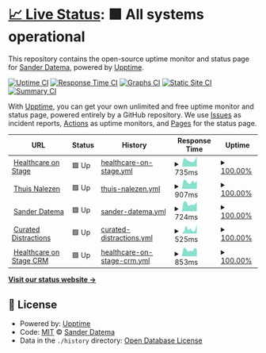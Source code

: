 # [📈 Live Status](https://sanderdatema.github.io/upptime): <!--live status--> **🟩 All systems operational**

This repository contains the open-source uptime monitor and status page for [Sander Datema](https://healthcareonstage.com), powered by [Upptime](https://github.com/upptime/upptime).

[![Uptime CI](https://github.com/koj-co/upptime/workflows/Uptime%20CI/badge.svg)](https://github.com/koj-co/upptime/actions?query=workflow%3A%22Uptime+CI%22)
[![Response Time CI](https://github.com/koj-co/upptime/workflows/Response%20Time%20CI/badge.svg)](https://github.com/koj-co/upptime/actions?query=workflow%3A%22Response+Time+CI%22)
[![Graphs CI](https://github.com/koj-co/upptime/workflows/Graphs%20CI/badge.svg)](https://github.com/koj-co/upptime/actions?query=workflow%3A%22Graphs+CI%22)
[![Static Site CI](https://github.com/koj-co/upptime/workflows/Static%20Site%20CI/badge.svg)](https://github.com/koj-co/upptime/actions?query=workflow%3A%22Static+Site+CI%22)
[![Summary CI](https://github.com/koj-co/upptime/workflows/Summary%20CI/badge.svg)](https://github.com/koj-co/upptime/actions?query=workflow%3A%22Summary+CI%22)

With [Upptime](https://upptime.js.org), you can get your own unlimited and free uptime monitor and status page, powered entirely by a GitHub repository. We use [Issues](https://github.com/sanderdatema/upptime/issues) as incident reports, [Actions](https://github.com/sanderdatema/upptime/actions) as uptime monitors, and [Pages](https://sanderdatema.github.io/upptime) for the status page.

<!--start: status pages-->
<!-- This summary is generated by Upptime (https://github.com/upptime/upptime) -->
<!-- Do not edit this manually, your changes will be overwritten -->
<!-- prettier-ignore -->
| URL | Status | History | Response Time | Uptime |
| --- | ------ | ------- | ------------- | ------ |
| <img alt="" src="https://favicons.githubusercontent.com/healthcareonstage.com" height="13"> [Healthcare on Stage](https://healthcareonstage.com) | 🟩 Up | [healthcare-on-stage.yml](https://github.com/sanderdatema/upptime/commits/HEAD/history/healthcare-on-stage.yml) | <details><summary><img alt="Response time graph" src="./graphs/healthcare-on-stage/response-time-week.png" height="20"> 735ms</summary><br><a href="https://sanderdatema.github.io/upptime/history/healthcare-on-stage"><img alt="Response time 862" src="https://img.shields.io/endpoint?url=https%3A%2F%2Fraw.githubusercontent.com%2Fsanderdatema%2Fupptime%2FHEAD%2Fapi%2Fhealthcare-on-stage%2Fresponse-time.json"></a><br><a href="https://sanderdatema.github.io/upptime/history/healthcare-on-stage"><img alt="24-hour response time 584" src="https://img.shields.io/endpoint?url=https%3A%2F%2Fraw.githubusercontent.com%2Fsanderdatema%2Fupptime%2FHEAD%2Fapi%2Fhealthcare-on-stage%2Fresponse-time-day.json"></a><br><a href="https://sanderdatema.github.io/upptime/history/healthcare-on-stage"><img alt="7-day response time 735" src="https://img.shields.io/endpoint?url=https%3A%2F%2Fraw.githubusercontent.com%2Fsanderdatema%2Fupptime%2FHEAD%2Fapi%2Fhealthcare-on-stage%2Fresponse-time-week.json"></a><br><a href="https://sanderdatema.github.io/upptime/history/healthcare-on-stage"><img alt="30-day response time 833" src="https://img.shields.io/endpoint?url=https%3A%2F%2Fraw.githubusercontent.com%2Fsanderdatema%2Fupptime%2FHEAD%2Fapi%2Fhealthcare-on-stage%2Fresponse-time-month.json"></a><br><a href="https://sanderdatema.github.io/upptime/history/healthcare-on-stage"><img alt="1-year response time 862" src="https://img.shields.io/endpoint?url=https%3A%2F%2Fraw.githubusercontent.com%2Fsanderdatema%2Fupptime%2FHEAD%2Fapi%2Fhealthcare-on-stage%2Fresponse-time-year.json"></a></details> | <details><summary><a href="https://sanderdatema.github.io/upptime/history/healthcare-on-stage">100.00%</a></summary><a href="https://sanderdatema.github.io/upptime/history/healthcare-on-stage"><img alt="All-time uptime 92.69%" src="https://img.shields.io/endpoint?url=https%3A%2F%2Fraw.githubusercontent.com%2Fsanderdatema%2Fupptime%2FHEAD%2Fapi%2Fhealthcare-on-stage%2Fuptime.json"></a><br><a href="https://sanderdatema.github.io/upptime/history/healthcare-on-stage"><img alt="24-hour uptime 100.00%" src="https://img.shields.io/endpoint?url=https%3A%2F%2Fraw.githubusercontent.com%2Fsanderdatema%2Fupptime%2FHEAD%2Fapi%2Fhealthcare-on-stage%2Fuptime-day.json"></a><br><a href="https://sanderdatema.github.io/upptime/history/healthcare-on-stage"><img alt="7-day uptime 100.00%" src="https://img.shields.io/endpoint?url=https%3A%2F%2Fraw.githubusercontent.com%2Fsanderdatema%2Fupptime%2FHEAD%2Fapi%2Fhealthcare-on-stage%2Fuptime-week.json"></a><br><a href="https://sanderdatema.github.io/upptime/history/healthcare-on-stage"><img alt="30-day uptime 62.04%" src="https://img.shields.io/endpoint?url=https%3A%2F%2Fraw.githubusercontent.com%2Fsanderdatema%2Fupptime%2FHEAD%2Fapi%2Fhealthcare-on-stage%2Fuptime-month.json"></a><br><a href="https://sanderdatema.github.io/upptime/history/healthcare-on-stage"><img alt="1-year uptime 92.69%" src="https://img.shields.io/endpoint?url=https%3A%2F%2Fraw.githubusercontent.com%2Fsanderdatema%2Fupptime%2FHEAD%2Fapi%2Fhealthcare-on-stage%2Fuptime-year.json"></a></details>
| <img alt="" src="https://favicons.githubusercontent.com/thuisnalezen.nl" height="13"> [Thuis Nalezen](https://thuisnalezen.nl) | 🟩 Up | [thuis-nalezen.yml](https://github.com/sanderdatema/upptime/commits/HEAD/history/thuis-nalezen.yml) | <details><summary><img alt="Response time graph" src="./graphs/thuis-nalezen/response-time-week.png" height="20"> 907ms</summary><br><a href="https://sanderdatema.github.io/upptime/history/thuis-nalezen"><img alt="Response time 999" src="https://img.shields.io/endpoint?url=https%3A%2F%2Fraw.githubusercontent.com%2Fsanderdatema%2Fupptime%2FHEAD%2Fapi%2Fthuis-nalezen%2Fresponse-time.json"></a><br><a href="https://sanderdatema.github.io/upptime/history/thuis-nalezen"><img alt="24-hour response time 729" src="https://img.shields.io/endpoint?url=https%3A%2F%2Fraw.githubusercontent.com%2Fsanderdatema%2Fupptime%2FHEAD%2Fapi%2Fthuis-nalezen%2Fresponse-time-day.json"></a><br><a href="https://sanderdatema.github.io/upptime/history/thuis-nalezen"><img alt="7-day response time 907" src="https://img.shields.io/endpoint?url=https%3A%2F%2Fraw.githubusercontent.com%2Fsanderdatema%2Fupptime%2FHEAD%2Fapi%2Fthuis-nalezen%2Fresponse-time-week.json"></a><br><a href="https://sanderdatema.github.io/upptime/history/thuis-nalezen"><img alt="30-day response time 957" src="https://img.shields.io/endpoint?url=https%3A%2F%2Fraw.githubusercontent.com%2Fsanderdatema%2Fupptime%2FHEAD%2Fapi%2Fthuis-nalezen%2Fresponse-time-month.json"></a><br><a href="https://sanderdatema.github.io/upptime/history/thuis-nalezen"><img alt="1-year response time 999" src="https://img.shields.io/endpoint?url=https%3A%2F%2Fraw.githubusercontent.com%2Fsanderdatema%2Fupptime%2FHEAD%2Fapi%2Fthuis-nalezen%2Fresponse-time-year.json"></a></details> | <details><summary><a href="https://sanderdatema.github.io/upptime/history/thuis-nalezen">100.00%</a></summary><a href="https://sanderdatema.github.io/upptime/history/thuis-nalezen"><img alt="All-time uptime 92.69%" src="https://img.shields.io/endpoint?url=https%3A%2F%2Fraw.githubusercontent.com%2Fsanderdatema%2Fupptime%2FHEAD%2Fapi%2Fthuis-nalezen%2Fuptime.json"></a><br><a href="https://sanderdatema.github.io/upptime/history/thuis-nalezen"><img alt="24-hour uptime 100.00%" src="https://img.shields.io/endpoint?url=https%3A%2F%2Fraw.githubusercontent.com%2Fsanderdatema%2Fupptime%2FHEAD%2Fapi%2Fthuis-nalezen%2Fuptime-day.json"></a><br><a href="https://sanderdatema.github.io/upptime/history/thuis-nalezen"><img alt="7-day uptime 100.00%" src="https://img.shields.io/endpoint?url=https%3A%2F%2Fraw.githubusercontent.com%2Fsanderdatema%2Fupptime%2FHEAD%2Fapi%2Fthuis-nalezen%2Fuptime-week.json"></a><br><a href="https://sanderdatema.github.io/upptime/history/thuis-nalezen"><img alt="30-day uptime 62.04%" src="https://img.shields.io/endpoint?url=https%3A%2F%2Fraw.githubusercontent.com%2Fsanderdatema%2Fupptime%2FHEAD%2Fapi%2Fthuis-nalezen%2Fuptime-month.json"></a><br><a href="https://sanderdatema.github.io/upptime/history/thuis-nalezen"><img alt="1-year uptime 92.69%" src="https://img.shields.io/endpoint?url=https%3A%2F%2Fraw.githubusercontent.com%2Fsanderdatema%2Fupptime%2FHEAD%2Fapi%2Fthuis-nalezen%2Fuptime-year.json"></a></details>
| <img alt="" src="https://favicons.githubusercontent.com/sanderdatema.nl" height="13"> [Sander Datema](https://sanderdatema.nl) | 🟩 Up | [sander-datema.yml](https://github.com/sanderdatema/upptime/commits/HEAD/history/sander-datema.yml) | <details><summary><img alt="Response time graph" src="./graphs/sander-datema/response-time-week.png" height="20"> 724ms</summary><br><a href="https://sanderdatema.github.io/upptime/history/sander-datema"><img alt="Response time 880" src="https://img.shields.io/endpoint?url=https%3A%2F%2Fraw.githubusercontent.com%2Fsanderdatema%2Fupptime%2FHEAD%2Fapi%2Fsander-datema%2Fresponse-time.json"></a><br><a href="https://sanderdatema.github.io/upptime/history/sander-datema"><img alt="24-hour response time 811" src="https://img.shields.io/endpoint?url=https%3A%2F%2Fraw.githubusercontent.com%2Fsanderdatema%2Fupptime%2FHEAD%2Fapi%2Fsander-datema%2Fresponse-time-day.json"></a><br><a href="https://sanderdatema.github.io/upptime/history/sander-datema"><img alt="7-day response time 724" src="https://img.shields.io/endpoint?url=https%3A%2F%2Fraw.githubusercontent.com%2Fsanderdatema%2Fupptime%2FHEAD%2Fapi%2Fsander-datema%2Fresponse-time-week.json"></a><br><a href="https://sanderdatema.github.io/upptime/history/sander-datema"><img alt="30-day response time 816" src="https://img.shields.io/endpoint?url=https%3A%2F%2Fraw.githubusercontent.com%2Fsanderdatema%2Fupptime%2FHEAD%2Fapi%2Fsander-datema%2Fresponse-time-month.json"></a><br><a href="https://sanderdatema.github.io/upptime/history/sander-datema"><img alt="1-year response time 880" src="https://img.shields.io/endpoint?url=https%3A%2F%2Fraw.githubusercontent.com%2Fsanderdatema%2Fupptime%2FHEAD%2Fapi%2Fsander-datema%2Fresponse-time-year.json"></a></details> | <details><summary><a href="https://sanderdatema.github.io/upptime/history/sander-datema">100.00%</a></summary><a href="https://sanderdatema.github.io/upptime/history/sander-datema"><img alt="All-time uptime 92.69%" src="https://img.shields.io/endpoint?url=https%3A%2F%2Fraw.githubusercontent.com%2Fsanderdatema%2Fupptime%2FHEAD%2Fapi%2Fsander-datema%2Fuptime.json"></a><br><a href="https://sanderdatema.github.io/upptime/history/sander-datema"><img alt="24-hour uptime 100.00%" src="https://img.shields.io/endpoint?url=https%3A%2F%2Fraw.githubusercontent.com%2Fsanderdatema%2Fupptime%2FHEAD%2Fapi%2Fsander-datema%2Fuptime-day.json"></a><br><a href="https://sanderdatema.github.io/upptime/history/sander-datema"><img alt="7-day uptime 100.00%" src="https://img.shields.io/endpoint?url=https%3A%2F%2Fraw.githubusercontent.com%2Fsanderdatema%2Fupptime%2FHEAD%2Fapi%2Fsander-datema%2Fuptime-week.json"></a><br><a href="https://sanderdatema.github.io/upptime/history/sander-datema"><img alt="30-day uptime 62.04%" src="https://img.shields.io/endpoint?url=https%3A%2F%2Fraw.githubusercontent.com%2Fsanderdatema%2Fupptime%2FHEAD%2Fapi%2Fsander-datema%2Fuptime-month.json"></a><br><a href="https://sanderdatema.github.io/upptime/history/sander-datema"><img alt="1-year uptime 92.69%" src="https://img.shields.io/endpoint?url=https%3A%2F%2Fraw.githubusercontent.com%2Fsanderdatema%2Fupptime%2FHEAD%2Fapi%2Fsander-datema%2Fuptime-year.json"></a></details>
| <img alt="" src="https://favicons.githubusercontent.com/curateddistractions.com" height="13"> [Curated Distractions](https://curateddistractions.com) | 🟩 Up | [curated-distractions.yml](https://github.com/sanderdatema/upptime/commits/HEAD/history/curated-distractions.yml) | <details><summary><img alt="Response time graph" src="./graphs/curated-distractions/response-time-week.png" height="20"> 525ms</summary><br><a href="https://sanderdatema.github.io/upptime/history/curated-distractions"><img alt="Response time 572" src="https://img.shields.io/endpoint?url=https%3A%2F%2Fraw.githubusercontent.com%2Fsanderdatema%2Fupptime%2FHEAD%2Fapi%2Fcurated-distractions%2Fresponse-time.json"></a><br><a href="https://sanderdatema.github.io/upptime/history/curated-distractions"><img alt="24-hour response time 238" src="https://img.shields.io/endpoint?url=https%3A%2F%2Fraw.githubusercontent.com%2Fsanderdatema%2Fupptime%2FHEAD%2Fapi%2Fcurated-distractions%2Fresponse-time-day.json"></a><br><a href="https://sanderdatema.github.io/upptime/history/curated-distractions"><img alt="7-day response time 525" src="https://img.shields.io/endpoint?url=https%3A%2F%2Fraw.githubusercontent.com%2Fsanderdatema%2Fupptime%2FHEAD%2Fapi%2Fcurated-distractions%2Fresponse-time-week.json"></a><br><a href="https://sanderdatema.github.io/upptime/history/curated-distractions"><img alt="30-day response time 537" src="https://img.shields.io/endpoint?url=https%3A%2F%2Fraw.githubusercontent.com%2Fsanderdatema%2Fupptime%2FHEAD%2Fapi%2Fcurated-distractions%2Fresponse-time-month.json"></a><br><a href="https://sanderdatema.github.io/upptime/history/curated-distractions"><img alt="1-year response time 572" src="https://img.shields.io/endpoint?url=https%3A%2F%2Fraw.githubusercontent.com%2Fsanderdatema%2Fupptime%2FHEAD%2Fapi%2Fcurated-distractions%2Fresponse-time-year.json"></a></details> | <details><summary><a href="https://sanderdatema.github.io/upptime/history/curated-distractions">100.00%</a></summary><a href="https://sanderdatema.github.io/upptime/history/curated-distractions"><img alt="All-time uptime 97.43%" src="https://img.shields.io/endpoint?url=https%3A%2F%2Fraw.githubusercontent.com%2Fsanderdatema%2Fupptime%2FHEAD%2Fapi%2Fcurated-distractions%2Fuptime.json"></a><br><a href="https://sanderdatema.github.io/upptime/history/curated-distractions"><img alt="24-hour uptime 100.00%" src="https://img.shields.io/endpoint?url=https%3A%2F%2Fraw.githubusercontent.com%2Fsanderdatema%2Fupptime%2FHEAD%2Fapi%2Fcurated-distractions%2Fuptime-day.json"></a><br><a href="https://sanderdatema.github.io/upptime/history/curated-distractions"><img alt="7-day uptime 100.00%" src="https://img.shields.io/endpoint?url=https%3A%2F%2Fraw.githubusercontent.com%2Fsanderdatema%2Fupptime%2FHEAD%2Fapi%2Fcurated-distractions%2Fuptime-week.json"></a><br><a href="https://sanderdatema.github.io/upptime/history/curated-distractions"><img alt="30-day uptime 100.00%" src="https://img.shields.io/endpoint?url=https%3A%2F%2Fraw.githubusercontent.com%2Fsanderdatema%2Fupptime%2FHEAD%2Fapi%2Fcurated-distractions%2Fuptime-month.json"></a><br><a href="https://sanderdatema.github.io/upptime/history/curated-distractions"><img alt="1-year uptime 97.43%" src="https://img.shields.io/endpoint?url=https%3A%2F%2Fraw.githubusercontent.com%2Fsanderdatema%2Fupptime%2FHEAD%2Fapi%2Fcurated-distractions%2Fuptime-year.json"></a></details>
| <img alt="" src="https://favicons.githubusercontent.com/crm.healthcareonstage.com" height="13"> [Healthcare on Stage CRM](https://crm.healthcareonstage.com) | 🟩 Up | [healthcare-on-stage-crm.yml](https://github.com/sanderdatema/upptime/commits/HEAD/history/healthcare-on-stage-crm.yml) | <details><summary><img alt="Response time graph" src="./graphs/healthcare-on-stage-crm/response-time-week.png" height="20"> 853ms</summary><br><a href="https://sanderdatema.github.io/upptime/history/healthcare-on-stage-crm"><img alt="Response time 2433" src="https://img.shields.io/endpoint?url=https%3A%2F%2Fraw.githubusercontent.com%2Fsanderdatema%2Fupptime%2FHEAD%2Fapi%2Fhealthcare-on-stage-crm%2Fresponse-time.json"></a><br><a href="https://sanderdatema.github.io/upptime/history/healthcare-on-stage-crm"><img alt="24-hour response time 750" src="https://img.shields.io/endpoint?url=https%3A%2F%2Fraw.githubusercontent.com%2Fsanderdatema%2Fupptime%2FHEAD%2Fapi%2Fhealthcare-on-stage-crm%2Fresponse-time-day.json"></a><br><a href="https://sanderdatema.github.io/upptime/history/healthcare-on-stage-crm"><img alt="7-day response time 853" src="https://img.shields.io/endpoint?url=https%3A%2F%2Fraw.githubusercontent.com%2Fsanderdatema%2Fupptime%2FHEAD%2Fapi%2Fhealthcare-on-stage-crm%2Fresponse-time-week.json"></a><br><a href="https://sanderdatema.github.io/upptime/history/healthcare-on-stage-crm"><img alt="30-day response time 1036" src="https://img.shields.io/endpoint?url=https%3A%2F%2Fraw.githubusercontent.com%2Fsanderdatema%2Fupptime%2FHEAD%2Fapi%2Fhealthcare-on-stage-crm%2Fresponse-time-month.json"></a><br><a href="https://sanderdatema.github.io/upptime/history/healthcare-on-stage-crm"><img alt="1-year response time 2433" src="https://img.shields.io/endpoint?url=https%3A%2F%2Fraw.githubusercontent.com%2Fsanderdatema%2Fupptime%2FHEAD%2Fapi%2Fhealthcare-on-stage-crm%2Fresponse-time-year.json"></a></details> | <details><summary><a href="https://sanderdatema.github.io/upptime/history/healthcare-on-stage-crm">100.00%</a></summary><a href="https://sanderdatema.github.io/upptime/history/healthcare-on-stage-crm"><img alt="All-time uptime 62.64%" src="https://img.shields.io/endpoint?url=https%3A%2F%2Fraw.githubusercontent.com%2Fsanderdatema%2Fupptime%2FHEAD%2Fapi%2Fhealthcare-on-stage-crm%2Fuptime.json"></a><br><a href="https://sanderdatema.github.io/upptime/history/healthcare-on-stage-crm"><img alt="24-hour uptime 100.00%" src="https://img.shields.io/endpoint?url=https%3A%2F%2Fraw.githubusercontent.com%2Fsanderdatema%2Fupptime%2FHEAD%2Fapi%2Fhealthcare-on-stage-crm%2Fuptime-day.json"></a><br><a href="https://sanderdatema.github.io/upptime/history/healthcare-on-stage-crm"><img alt="7-day uptime 100.00%" src="https://img.shields.io/endpoint?url=https%3A%2F%2Fraw.githubusercontent.com%2Fsanderdatema%2Fupptime%2FHEAD%2Fapi%2Fhealthcare-on-stage-crm%2Fuptime-week.json"></a><br><a href="https://sanderdatema.github.io/upptime/history/healthcare-on-stage-crm"><img alt="30-day uptime 99.95%" src="https://img.shields.io/endpoint?url=https%3A%2F%2Fraw.githubusercontent.com%2Fsanderdatema%2Fupptime%2FHEAD%2Fapi%2Fhealthcare-on-stage-crm%2Fuptime-month.json"></a><br><a href="https://sanderdatema.github.io/upptime/history/healthcare-on-stage-crm"><img alt="1-year uptime 62.64%" src="https://img.shields.io/endpoint?url=https%3A%2F%2Fraw.githubusercontent.com%2Fsanderdatema%2Fupptime%2FHEAD%2Fapi%2Fhealthcare-on-stage-crm%2Fuptime-year.json"></a></details>

<!--end: status pages-->

[**Visit our status website →**](https://sanderdatema.github.io/upptime)

## 📄 License

- Powered by: [Upptime](https://github.com/upptime/upptime)
- Code: [MIT](./LICENSE) © [Sander Datema](https://healthcareonstage.com)
- Data in the `./history` directory: [Open Database License](https://opendatacommons.org/licenses/odbl/1-0/)
